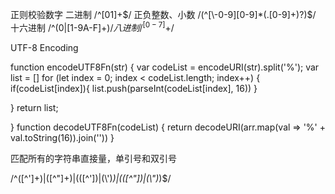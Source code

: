 
正则校验数字
  二进制 
  /^[01]+$/
  正负整数、小数 
  /(^[\-0-9][0-9]*(.[0-9]+)?)$/
  十六进制
  /^(0|[1-9A-F]+)$/
  八进制
  /^[0-7]+$/


 UTF-8 Encoding

 function encodeUTF8Fn(str) {
  var codeList = encodeURI(str).split('%');
  var list = []
  for (let index = 0; index < codeList.length; index++) {
    if(codeList[index]){
      list.push(parseInt(codeList[index], 16))
    }
    
  }
  return list;

}
function decodeUTF8Fn(codeList) {
  return decodeURI(arr.map(val => '%' + val.toString(16)).join(''))
}

匹配所有的字符串直接量，单引号和双引号

 /^([^']+)|([^"]+)|(([^'])|(\\')*)|(([^"])|(\\")*)$/
